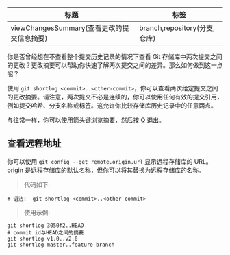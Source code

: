 | 标题                                       | 标签                         |
| ------------------------------------------ | ---------------------------- |
| viewChangesSummary(查看更改的提交信息摘要) | branch,repository(分支,仓库) |

你是否曾经想在不查看整个提交历史记录的情况下查看 Git 存储库中两次提交之间的更改？更改摘要可以帮助你快速了解两次提交之间的差异。那么如何做到这一点呢？

使用 `git shortlog <commit>..<other-commit>`，你可以查看两次给定提交之间的更改摘要。请注意，两次提交不必是连续的，你可以使用任何有效的提交引用，例如提交哈希、分支名称或标签。这允许你比较存储库历史记录中的任意两点。

与往常一样，你可以使用箭头键浏览摘要，然后按 Q 退出。

## 查看远程地址

你可以使用 `git config --get remote.origin.url` 显示远程存储库的 URL。origin 是远程存储库的默认名称，但你可以将其替换为远程存储库的名称。

> 代码如下:

```shell
# 语法:  git shortlog <commit>..<other-commit>
```

> 使用示例:

```shell
git shortlog 3050f2..HEAD
# commit id与HEAD之间的摘要
git shortlog v1.0..v2.0
git shortlog master..feature-branch
```
